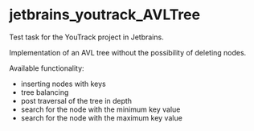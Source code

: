 # jetbrains_youtrack_AVLTree

Test task for the YouTrack project in Jetbrains.

Implementation of an AVL tree without the possibility of deleting nodes.

Available functionality:

- inserting nodes with keys
- tree balancing
- post traversal of the tree in depth
- search for the node with the minimum key value
- search for the node with the maximum key value
